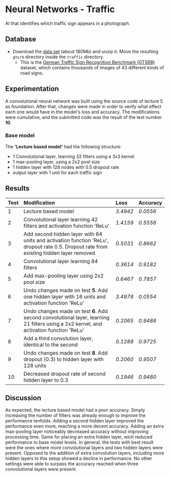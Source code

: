 # Neural Networks - Traffic
 AI that identifies which traffic sign appears in a photograph.
 
## Database
* Download the [data set](https://cdn.cs50.net/ai/2020/x/projects/5/gtsrb.zip) (about 180Mb) and unzip it. Move the resulting ``gtsrb`` directory inside the ``traffic`` directory.
    * This is the [German Traffic Sign Recognition Benchmark (GTSRB)](http://benchmark.ini.rub.de/?section=gtsrb&subsection=news) dataset, which contains thousands of images of 43 different kinds of road signs.
 
## Experimentation
A convolutional neural network was built using the source code of lecture 5 as foundation. 
After that, changes were made in order to verify what effect each one would have in the model's loss and accuracy. The modifications were cumulative, and the submitted code was the result of the test number **10**.

### Base model
The **'Lecture based model'** had the following structure:
* 1 Convolutional layer, learning 32 filters using a 3x3 kernel
* 1 max-pooling layer, using a 2x2 pool size
* 1 hidden layer with 128 nodes with 0.5 dropout rate
* output layer with 1 unit for each traffic sign

## Results

| Test | Modification | Loss | Accuracy |
| :----| :----------- | :--- |:-------- |
| 1  | Lecture based model| *3.4942* | *0.0556* |
| 2  | Convolutional layer learning 42 filters and activation function 'ReLu' | *1.4159* | *0.5556* |
| 3  | Add second hidden layer with 64 units and activation function 'ReLu', dropout rate 0.5. Dropout rate from existing hidden layer removed  | *0.5031* | *0.8662* |
| 4  | Convolutional layer learning 84 filters | *0.3614* | *0.9182* |
| 5  | Add max-pooling layer using 2x2 pool size | *0.6467* | *0.7857* |
| 6  | Undo changes made on test **5**. Add one hidden layer with 16 units and activation function 'ReLu' | *3.4978* | *0.0554* |
| 7  | Undo changes made on test **6**. Add second convolutional layer, learning 21 filters using a 2x2 kernel, and activation function 'ReLu' | *0.2065* | *0.9488* |
| 8  | Add a third convolution layer, identical to the second | *0.1288* | *0.9725* |
| 9  | Undo changes made on test **8**. Add dropout (0.3) to hidden layer with 128 units | *0.2060* | *0.9507* |
| 10 | Decreased dropout rate of second hidden layer to 0.3 | *0.1946* | *0.9480* |

## Discussion
As expected, the lecture based model had a poor accuracy. Simply increasing the number of filters was already enough to improve the performance tenfolds. Adding a second hidden layer improved the performance even more, reaching a more decent accuracy. Adding an extra max-pooling layer noticeably decreased accuracy without improving processing time. Same for placing an extra hidden layer, wich reduced performance to base model levels. In general, the tests with best result were the ones where more convolutional layers and two hidden layers were present. Opposed to the addition of extra convolution layers, including more hidden layers to this setup showed a decline in performance. No other settings were able to surpass the accuracy reached when three convolutional layers were present.
